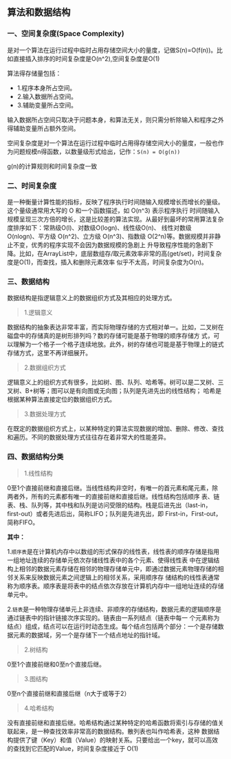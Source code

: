 ## 算法和数据结构

### 一、空间复杂度(Space Complexity)

是对一个算法在运行过程中临时占用存储空间大小的量度，记做S(n)=O(f(n))。比如直接插入排序的时间复杂度是O(n^2),空间复杂度是O(1)

算法得存储量包括：
- 1.程序本身所占空间。
- 2.输入数据所占空间。
- 3.辅助变量所占空间。

输入数据所占空间只取决于问题本身，和算法无关，则只需分析除输入和程序之外得辅助变量所占额外空间。

空间复杂度是对一个算法在运行过程中临时占用得存储空间大小的量度，一般也作为问题规模n得函数，以数量级形式给出，记作：`S(n) = O(g(n))`

g(n)的计算规则和时间复杂度一致

### 二、时间复杂度

是一种衡量计算性能的指标，反映了程序执行时间随输入规模增长而增长的量级。这个量级通常用大写的 O 和一个函数描述，如 O(n^3) 表示程序执行
时间随输入规模呈现三次方倍的增长，这是比较差的算法实现。从最好到最坏的常用算法复杂度排序如下：常熟级O(l)、对数级O(logn)、线性级O(n)、
线性对数级 O(nlogn)、平方级 O(n^2)、立方级 O(n^3)、指数级 O(2^n)等。数据规模并非静止不变，优秀的程序实现不会因为数据规模的急剧上
升导致程序性能的急剧下降。比如，在ArrayList中，底层数组存/取元素效率非常的高(get/set)，时间复杂度是O(1)，而查找，插入和删除元素效率
似乎不太高，时间复杂度为O(n)。

### 三、数据结构

数据结构是指逻辑意义上的数据组织方式及其相应的处理方式。

> 1.逻辑意义

数据结构的抽象表达非常丰富，而实际物理存储的方式相对单一。比如，二叉树在磁盘中的存储真的是树形排列吗？数的存储可能是基于物理的顺序存储方
式，可以理解为一个格子一个格子连续地放。此外，树的存储也可能是基于物理上的链式存储方式，这里不再详细展开。

> 2.数据组织方式

逻辑意义上的组织方式有很多，比如树、图、队列、哈希等。树可以是二叉树、三叉树、B+树等；图可以是有向图或无向图；队列是先进先出的线性结构；
哈希是根据某种算法直接定位的数据组织方式。

> 3.数据处理方式

在既定的数据组织方式上，以某种特定的算法实现数据的增加、删除、修改、查找和遍历。不同的数据处理方式往往存在着非常大的性能差异。


### 四、数据结构分类

> 1.线性结构

0至1个直接前继和直接后继。当线性结构非空时，有唯一的首元素和尾元素，除两者外，所有的元素都有唯一的直接前继和直接后继。线性结构包括顺序
表、链表、栈、队列等，其中栈和队列是访问受限的结构。栈是后进先出（last-in，first-out）或者先进后出，简称LIFO；队列是先进先出，即
First-in，First-out，简称FIFO。

**其中：**

1.`顺序表`是在计算机内存中以数组的形式保存的线性表，线性表的顺序存储是指用一组地址连续的存储单元依次存储线性表中的各个元素、使得线性表
中在逻辑结构上相邻的数据元素存储在相邻的物理存储单元中，即通过数据元素物理存储的相邻关系来反映数据元素之间逻辑上的相邻关系，采用顺序存
储结构的线性表通常称为顺序表。顺序表是将表中的结点依次存放在计算机内存中一组地址连续的存储单元中。

2.`链表`是一种物理存储单元上非连续、非顺序的存储结构，数据元素的逻辑顺序是通过链表中的指针链接次序实现的。链表由一系列结点（链表中每一
个元素称为结点）组成，结点可以在运行时动态生成。每个结点包括两个部分：一个是存储数据元素的数据域，另一个是存储下一个结点地址的指针域。

> 2.树结构

0至1个直接前继和0至n个直接后继。

> 3.图结构

0至n个直接前继和直接后继（n大于或等于2）

> 4.哈希结构

没有直接前继和直接后继。哈希结构通过某种特定的哈希函数将索引与存储的值关联起来，是一种查找效率非常高的数据结构。散列表也叫作哈希表，这种
数据结构提供了键（Key）和值（Value）的映射关系。只要给出一个key，就可以高效的查找到它匹配的Value，时间复杂度接近于 O(1)
